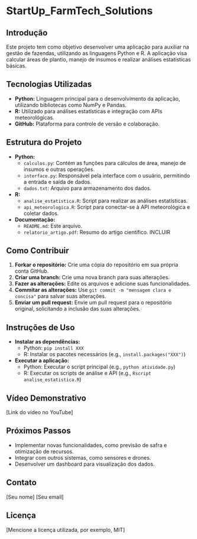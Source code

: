 # StartUp_FarmTech_Solutions

## Introdução

Este projeto tem como objetivo desenvolver uma aplicação para auxiliar na gestão de fazendas, utilizando as linguagens Python e R. A aplicação visa calcular áreas de plantio, manejo de insumos e realizar análises estatísticas básicas. 

## Tecnologias Utilizadas

* **Python:** Linguagem principal para o desenvolvimento da aplicação, utilizando bibliotecas como NumPy e Pandas.
* **R:** Utilizado para análises estatísticas e integração com APIs meteorológicas.
* **GitHub:** Plataforma para controle de versão e colaboração.

## Estrutura do Projeto

* **Python:**
    * `calculos.py`: Contém as funções para cálculos de área, manejo de insumos e outras operações.
    * `interface.py`: Responsável pela interface com o usuário, permitindo a entrada e saída de dados.
    * `dados.txt`: Arquivo para armazenamento dos dados.
* **R:**
    * `analise_estatistica.R`: Script para realizar as análises estatísticas.
    * `api_meteorologica.R`: Script para conectar-se à API meteorológica e coletar dados.
* **Documentação:**
    * `README.md`: Este arquivo.
    * `relatorio_artigo.pdf`: Resumo do artigo científico. INCLUIR 

## Como Contribuir

1. **Forkar o repositório:** Crie uma cópia do repositório em sua própria conta GitHub.
2. **Criar uma branch:** Crie uma nova branch para suas alterações.
3. **Fazer as alterações:** Edite os arquivos e adicione suas funcionalidades.
4. **Commitar as alterações:** Use `git commit -m "mensagem clara e concisa"` para salvar suas alterações.
5. **Enviar um pull request:** Envie um pull request para o repositório original, solicitando a inclusão das suas alterações.

## Instruções de Uso

* **Instalar as dependências:**
    * Python: `pip install XXX`
    * R: Instalar os pacotes necessários (e.g., `install.packages("XXX")`)
* **Executar a aplicação:**
    * Python: Executar o script principal (e.g., `python atividade.py`)
    * R: Executar os scripts de análise e API (e.g., `Rscript analise_estatistica.R`)

## Vídeo Demonstrativo

[Link do vídeo no YouTube]

## Próximos Passos

* Implementar novas funcionalidades, como previsão de safra e otimização de recursos.
* Integrar com outros sistemas, como sensores e drones.
* Desenvolver um dashboard para visualização dos dados.

## Contato
[Seu nome]
[Seu email]

## Licença
[Mencione a licença utilizada, por exemplo, MIT]
